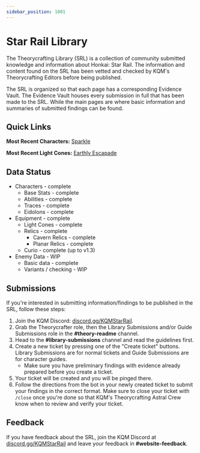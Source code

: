 ```yaml
---
sidebar_position: 1001
---
```


# Star Rail Library

The Theorycrafting Library (SRL) is a collection of community submitted knowledge and information about Honkai: Star Rail. The information and content found on the SRL has been vetted and checked by KQM's Theorycrafting Editors before being published.

The SRL is organized so that each page has a corresponding Evidence Vault. The Evidence Vault houses every submission in full that has been made to the SRL. While the main pages are where basic information and summaries of submitted findings can be found.

## Quick Links

**Most Recent Characters:** [Sparkle](/characters/quantum/sparkle)

**Most Recent Light Cones:** [Earthly Escapade](equipment/lightcones/harmony#earthly-escapade)

## Data Status

* Characters - complete
  * Base Stats - complete
  * Abilities - complete
  * Traces - complete
  * Eidolons - complete
* Equipment - complete
  * Light Cones - complete
  * Relics - complete
    * Cavern Relics - complete
    * Planar Relics - complete
  * Curio - complete (up to v1.3)
* Enemy Data - WIP
  * Basic data - complete
  * Variants / checking - WIP

## Submissions

If you're interested in submitting information/findings to be published in the SRL, follow these steps:

1. Join the KQM Discord: [discord.gg/KQMStarRail](https://discord.gg/KQMStarRail).
2. Grab the Theorycrafter role, then the Library Submissions and/or Guide Submissions role in the **#theory-readme** channel.
3. Head to the **#library-submissions** channel and read the guidelines first.
4. Create a new ticket by pressing one of the "Create ticket" buttons. Library Submissions are for normal tickets and Guide Submissions are for character guides.
   * Make sure you have preliminary findings with evidence already prepared before you create a ticket.
5. Your ticket will be created and you will be pinged there.
6. Follow the directions from the bot in your newly created ticket to submit your findings in the correct format. Make sure to close your ticket with `/close` once you're done so that KQM's Theorycrafting Astral Crew know when to review and verify your ticket.

## Feedback

If you have feedback about the SRL, join the KQM Discord at [discord.gg/KQMStarRail](https://discord.com/invite/KQMStarRail) and leave your feedback in **#website-feedback**.
